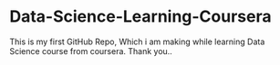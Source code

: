 # Data-Science-Learning-Coursera
This is my first GitHub Repo, Which i am making while learning Data Science course from coursera. Thank you..
